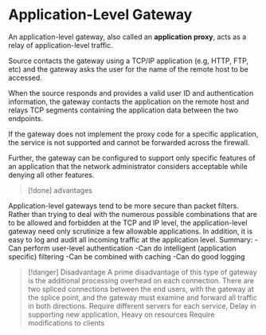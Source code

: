 # Application-Level Gateway
An application-level gateway, also called an **application proxy**, acts as a relay of application-level traffic.

Source contacts the gateway using a TCP/IP application (e.g, HTTP, FTP, etc) and the gateway asks the user for the name of the remote host to be accessed.

When the source responds and provides a valid user ID and authentication information, the gateway contacts the application on the remote host and relays TCP segments containing the application data between the two endpoints.

If the gateway does not implement the proxy code for a specific application, the service is not supported and cannot be forwarded across the firewall.

Further, the gateway can be configured to support only specific features of an application that the network administrator considers acceptable while denying all other features.



> [!done] advantages
> 
Application-level gateways tend to be more secure than packet filters. 
Rather than trying to deal with the numerous possible combinations that are to be allowed and forbidden at the TCP and IP level, the application-level gateway need only scrutinize a few allowable applications. 
In addition, it is easy to log and audit all incoming traffic at the application level.
Summary:
-Can perform user-level authentication
-Can do intelligent (application specific) filtering
-Can be combined with caching
-Can do good logging

> [!danger] Disadvantage
A prime disadvantage of this type of gateway is the additional processing overhead on each connection.
There are two spliced connections between the end users, with the gateway at the splice point, and the gateway must examine and forward all traffic in both directions.
Require different servers for each service, Delay in supporting new application, Heavy on resources
Require modifications to clients
